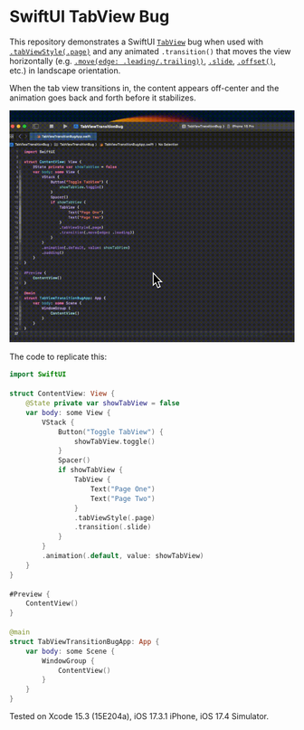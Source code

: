 # SwiftUI TabView Bug

This repository demonstrates a SwiftUI [`TabView`](https://developer.apple.com/documentation/swiftui/tabview) bug when used with [`.tabViewStyle(.page)`](https://developer.apple.com/documentation/swiftui/tabviewstyle/page) and any animated `.transition()` that moves the view horizontally (e.g. [`.move(edge: .leading/.trailing))`](https://developer.apple.com/documentation/swiftui/anytransition/move(edge:)), [`.slide`](https://developer.apple.com/documentation/swiftui/anytransition/slide), [`.offset()`](https://developer.apple.com/documentation/swiftui/anytransition/offset(x:y:)), etc.) in landscape orientation.

When the tab view transitions in, the content appears off-center and the animation goes back and forth before it stabilizes.

![](TabViewTransitionBug.gif)

The code to replicate this:

```swift
import SwiftUI

struct ContentView: View {
    @State private var showTabView = false
    var body: some View {
        VStack {
            Button("Toggle TabView") {
                showTabView.toggle()
            }
            Spacer()
            if showTabView {
                TabView {
                    Text("Page One")
                    Text("Page Two")
                }
                .tabViewStyle(.page)
                .transition(.slide)
            }
        }
        .animation(.default, value: showTabView)
    }
}

#Preview {
    ContentView()
}

@main
struct TabViewTransitionBugApp: App {
    var body: some Scene {
        WindowGroup {
            ContentView()
        }
    }
}
```

Tested on Xcode 15.3 (15E204a), iOS 17.3.1 iPhone, iOS 17.4 Simulator.
